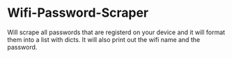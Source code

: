 # Wifi-Password-Scraper
Will scrape all passwords that are registerd on your device and it will format them into a list with dicts. It will also print out the wifi name and the password.
